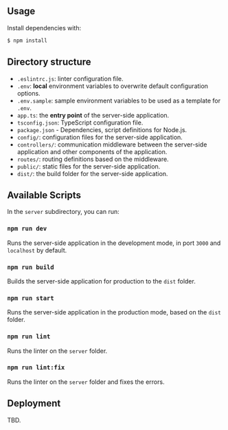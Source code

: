 ## Usage

Install dependencies with:

```bash
$ npm install
```

## Directory structure

- `.eslintrc.js`: linter configuration file.
- `.env`: **local** environment variables to overwrite default configuration options.
- `.env.sample`: sample environment variables to be used as a template for `.env`.
- `app.ts`: the **entry point** of the server-side application.
- `tsconfig.json`: TypeScript configuration file.
- `package.json` - Dependencies, script definitions for Node.js.
- `config/`: configuration files for the server-side application.
- `controllers/`: communication middleware between the server-side application and other components of the application.
- `routes/`: routing definitions based on the middleware.
- `public/`: static files for the server-side application.
- `dist/`: the build folder for the server-side application.

## Available Scripts

In the `server` subdirectory, you can run:

### `npm run dev`

Runs the server-side application in the development mode, in port `3000` and `localhost` by default.

### `npm run build`

Builds the server-side application for production to the `dist` folder.

### `npm run start`

Runs the server-side application in the production mode, based on the `dist` folder.

### `npm run lint`

Runs the linter on the `server` folder.

### `npm run lint:fix`

Runs the linter on the `server` folder and fixes the errors.

## Deployment

TBD.

